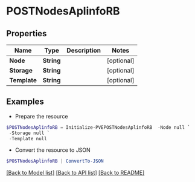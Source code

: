 # POSTNodesAplinfoRB
## Properties

Name | Type | Description | Notes
------------ | ------------- | ------------- | -------------
**Node** | **String** |  | [optional] 
**Storage** | **String** |  | [optional] 
**Template** | **String** |  | [optional] 

## Examples

- Prepare the resource
```powershell
$POSTNodesAplinfoRB = Initialize-PVEPOSTNodesAplinfoRB  -Node null `
 -Storage null `
 -Template null
```

- Convert the resource to JSON
```powershell
$POSTNodesAplinfoRB | ConvertTo-JSON
```

[[Back to Model list]](../README.md#documentation-for-models) [[Back to API list]](../README.md#documentation-for-api-endpoints) [[Back to README]](../README.md)


